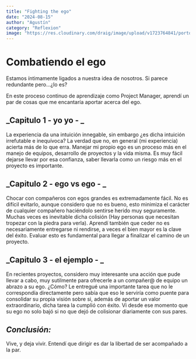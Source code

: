 ```yaml
---
title: "Fighting the ego"
date: "2024-08-15"
author: "Agustín"
category: "Reflexion"
image: "https://res.cloudinary.com/draig/image/upload/v1723764841/portolio-personal/blog/e1oaqkbign08pkseit5n.webp"
---
```


# Combatiendo el ego

Estamos íntimamente ligados a nuestra idea de nosotros. Si parece redundante pero...¿lo es?

En este proceso continuo de aprendizaje como Project Manager, aprendí un par de cosas que me encantaría aportar acerca del ego.

## **_Capitulo 1 - yo yo - _**

La experiencia da una intuición innegable, sin embargo ¿es dicha intuición irrefutable e inequívoca? La verdad que no, en general (mi experiencia) acierta más de lo que erra. Manejar mi propio ego es un proceso más en el manejo de equipos, desarrollo de proyectos y la vida misma. Es muy fácil dejarse llevar por esa confianza, saber llevarla como un riesgo más en el proyecto es importante.

## **_Capitulo 2 - ego vs ego - _**

Chocar con compañeros con egos grandes es extremadamente fácil. No es difícil evitarlo, aunque considero que no es bueno, esto minimiza el carácter de cualquier compañero haciéndolo sentirse herido muy seguramente. Muchas veces es inevitable dicha colisión (Hay personas que necesitan tropezar con la piedra para verla). Aprendí también que ceder no es necesariamente entregarse ni rendirse, a veces el bien mayor es la clave del éxito. Evaluar esto es fundamental para llegar a finalizar el camino de un proyecto.

## **_Capitulo 3 - el ejemplo - _**

En recientes proyectos, considero muy interesante una acción que pude llevar a cabo, muy sutilmente para ofrecerle a un compañer@ de equipo un abrazo a su ego.
¿Cómo? Le entregué una importante tarea que no le correspondía directamente pero sabía que eso le serviría como puente para consolidar su propia visión sobre si, además de aportar un valor extraordinario, dicha tarea la cumplió con éxito. Vi desde ese momento que su ego no solo bajó si no que dejó de colisionar diariamente con sus pares.

## **_Conclusión:_**

Vive, y deja vivir. Entendí que dirigir es dar la libertad de ser acompañado a la par.
